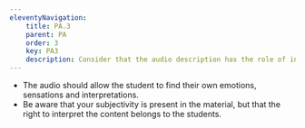 ```yaml
---
eleventyNavigation:
    title: PA.3
    parent: PA
    order: 3
    key: PA3
    description: Consider that the audio description has the role of informing and mediating the student's exploration, not of interpreting the object for him. However, there is no neutral language, nor translation without intermediation.
---
```

- The audio should allow the student to find their own emotions, sensations and interpretations.
- Be aware that your subjectivity is present in the material, but that the right to interpret the content belongs to
the students.
